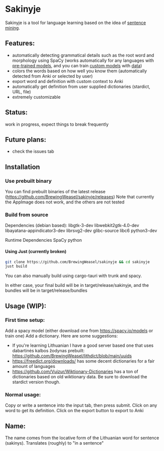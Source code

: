 # Sakinyje

Sakinyje is a tool for language learning based on the idea of [sentence mining](https://refold.la/roadmap/stage-2/a/basic-sentence-mining).

## Features:

- automatically detecting grammatical details such as the root word and morphology using SpaCy (works automatically for any languages with [pre-trained models](), and you can train [custom models](https://spacy.io/usage/training) with [data](https://universaldependencies.org/))
- colors the words based on how well you know them (automatically detected from Anki or selected by user)
- export word and definition with custom context to Anki
- automatically get definition from user supplied dictionaries (stardict, URL, file)
- extremely customizable

## Status:

work in progress, expect things to break frequently

## Future plans:

- check the issues tab

## Installation

### Use prebuilt binary

You can find prebuilt binaries of the latest release (https://github.com/BrewingWeasel/sakinyje/releases)
Note that currently the AppImage does not work, and the others are not tested

### Build from source

Dependencies (debian based):
libgtk-3-dev libwebkit2gtk-4.0-dev libayatana-appindicator3-dev librsvg2-dev glibc-source libc6 python3-dev

Runtime Dependencies
SpaCy python

#### Using Just (currently broken)

```sh
git clone https://github.com/BrewingWeasel/sakinyje && cd sakinyje
just build
```

You can also manually build using cargo-tauri with trunk and spacy.

In either case, your final build will be in target/release/sakinyje, and the bundles will be in target/release/bundles

## Usage (WIP):

### First time setup:

Add a spacy model (either download one from https://spacy.io/models or train one)
Add a dictionary. Here are some suggestions:

- If you're learning Lithuanian I have a good server based one that uses dabartinės kalbos žodynas prebuilt: https://github.com/BrewingWeasel/lithdict/blob/main/uuids
- https://freedict.org/downloads/ has some decent dictionaries for a fair amount of languages
- https://github.com/Vuizur/Wiktionary-Dictionaries has a ton of dictionaries based on old wiktionary data. Be sure to download the stardict version though.

### Normal usage:

Copy or write a sentence into the input tab, then press submit.
Click on any word to get its definition.
Click on the export button to export to Anki

## Name:

The name comes from the locative form of the Lithuanian word for sentence (sakinys).
Translates (roughly) to "in a sentence"

